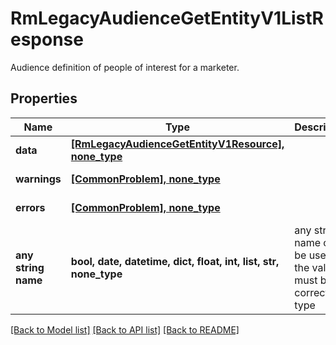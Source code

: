 # RmLegacyAudienceGetEntityV1ListResponse

Audience definition of people of interest for a marketer.

## Properties
Name | Type | Description | Notes
------------ | ------------- | ------------- | -------------
**data** | [**[RmLegacyAudienceGetEntityV1Resource], none_type**](RmLegacyAudienceGetEntityV1Resource.md) |  | [optional] 
**warnings** | [**[CommonProblem], none_type**](CommonProblem.md) |  | [optional] [readonly] 
**errors** | [**[CommonProblem], none_type**](CommonProblem.md) |  | [optional] [readonly] 
**any string name** | **bool, date, datetime, dict, float, int, list, str, none_type** | any string name can be used but the value must be the correct type | [optional]

[[Back to Model list]](../README.md#documentation-for-models) [[Back to API list]](../README.md#documentation-for-api-endpoints) [[Back to README]](../README.md)


